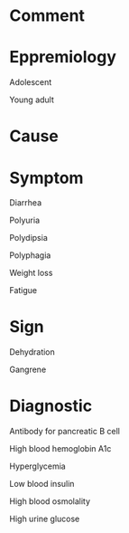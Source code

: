 # Comment

# Eppremiology

Adolescent

Young adult

# Cause

# Symptom

Diarrhea

Polyuria

Polydipsia

Polyphagia

Weight loss

Fatigue

# Sign

Dehydration

Gangrene

# Diagnostic

Antibody for pancreatic B cell

High blood hemoglobin A1c

Hyperglycemia

Low blood insulin

High blood osmolality

High urine glucose
